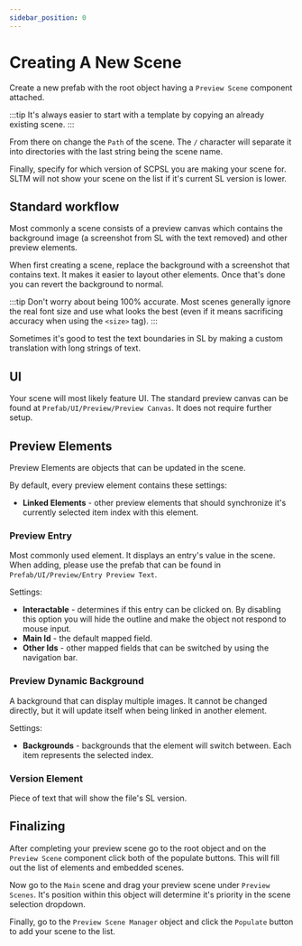 ```yaml
---
sidebar_position: 0
---
```


# Creating A New Scene

Create a new prefab with the root object having a `Preview Scene` component attached.

:::tip
It's always easier to start with a template by copying an already existing scene.
:::

From there on change the `Path` of the scene. The `/` character will separate it into directories with the last string being the scene name.

Finally, specify for which version of SCPSL you are making your scene for. SLTM will not show your scene on the list if it's current SL version is lower.

## Standard workflow

Most commonly a scene consists of a preview canvas which contains the background image (a screenshot from SL with the text removed) and other preview elements.

When first creating a scene, replace the background with a screenshot that contains text. It makes it easier to layout other elements. Once that's done you can revert the background to normal.

:::tip
Don't worry about being 100% accurate. Most scenes generally ignore the real font size and use what looks the best (even if it means sacrificing accuracy when using the `<size>` tag).
:::

Sometimes it's good to test the text boundaries in SL by making a custom translation with long strings of text. 

## UI

Your scene will most likely feature UI. The standard preview canvas can be found at `Prefab/UI/Preview/Preview Canvas`. It does not require further setup.

## Preview Elements

Preview Elements are objects that can be updated in the scene.

By default, every preview element contains these settings:
- **Linked Elements** - other preview elements that should synchronize it's currently selected item index with this element.

### Preview Entry

Most commonly used element. It displays an entry's value in the scene. When adding, please use the prefab that can be found in `Prefab/UI/Preview/Entry Preview Text`.

Settings:
- **Interactable** - determines if this entry can be clicked on. By disabling this option you will hide the outline and make the object not respond to mouse input.
- **Main Id** - the default mapped field.
- **Other Ids** - other mapped fields that can be switched by using the navigation bar.

### Preview Dynamic Background

A background that can display multiple images. It cannot be changed directly, but it will update itself when being linked in another element.

Settings:
- **Backgrounds** - backgrounds that the element will switch between. Each item represents the selected index.

### Version Element

Piece of text that will show the file's SL version.

## Finalizing

After completing your preview scene go to the root object and on the `Preview Scene` component click both of the populate buttons. This will fill out the list of elements and embedded scenes.

Now go to the `Main` scene and drag your preview scene under `Preview Scenes`. It's position within this object will determine it's priority in the scene selection dropdown.

Finally, go to the `Preview Scene Manager` object and click the `Populate` button to add your scene to the list.